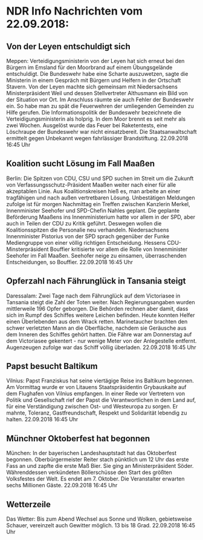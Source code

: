 # NDR Info Nachrichten vom 22.09.2018:


## Von der Leyen entschuldigt sich
Meppen:	Verteidigungsministerin von der Leyen hat sich erneut bei den Bürgern im Emsland für den Moorbrand auf einem Übungsgelände entschuldigt. Die Bundeswehr habe eine Scharte auszuwetzen, sagte die Ministerin in einem Gespräch mit Bürgern und Helfern in der Ortschaft Stavern. Von der Leyen machte sich gemeinsam mit Niedersachsens Ministerpräsident Weil und dessen Stellvertreter Althusmann ein Bild von der Situation vor Ort. Im Anschluss räumte sie auch Fehler der Bundeswehr ein. So habe man zu spät die Feuerwehren der umliegenden Gemeinden zu Hilfe gerufen. Die Informationspolitik der Bundeswehr bezeichnete die Verteidigungsministerin als holprig. In dem Moor brennt es seit mehr als zwei Wochen. Ausgelöst wurde das Feuer bei Raketentests, eine Löschraupe der Bundeswehr war nicht einsatzbereit. Die Staatsanwaltschaft ermittelt gegen Unbekannt wegen fahrlässiger Brandstiftung. 22.09.2018 16:45 Uhr 

## Koalition sucht Lösung im Fall Maaßen
Berlin: Die Spitzen von CDU, CSU und SPD suchen im Streit um die Zukunft von Verfassungsschutz-Präsident Maaßen weiter nach einer für alle akzeptablen Linie. Aus Koalitionskreisen hieß es, man arbeite an einer tragfähigen und nach außen vertretbaren Lösung. Unbestätigen Meldungen zufolge ist für morgen Nachmittag ein Treffen zwischen Kanzlerin Merkel, Innenminister Seehofer und SPD-Chefin Nahles geplant. Die geplante Beförderung Maaßens ins Innenministerium hatte vor allem in der SPD, aber auch in Teilen der CDU zu Kritik geführt. Deswegen wollen die Koalitionsspitzen die Personalie neu verhandeln. Niedersachsens Innenminister Pistorius von der SPD sprach gegenüber der Funke Mediengruppe von einer völlig richtigen Entscheidung. Hessens CDU-Minsterpräsident Bouffier kritisierte vor allem die Rolle von Innenminister Seehofer im Fall Maaßen. Seehofer neige zu einsamen, überraschenden Entscheidungen, so Bouffier. 22.09.2018 16:45 Uhr 

## Opferzahl nach Fährunglück in Tansania steigt
Daressalam: Zwei Tage nach dem Fährunglück auf dem Victoriasee in Tansania steigt die Zahl der Toten weiter. Nach Regierungsangaben wurden mittlerweile 196 Opfer geborgen. Die Behörden rechnen aber damit, dass sich im Rumpf des Schiffes weitere Leichen befinden. Heute konnten Helfer einen Überlebenden aus dem Wrack retten. Marinetaucher brachten den schwer verletzten Mann an die Oberfläche, nachdem sie Geräusche aus dem Inneren des Schiffes gehört hatten. Die Fähre war am Donnerstag auf dem Victoriasee gekentert - nur wenige Meter von der Anlegestelle entfernt. Augenzeugen zufolge war das Schiff völlig überladen. 22.09.2018 16:45 Uhr 

## Papst besucht Baltikum
Vilnius: 	Papst Franziskus hat seine viertägige Reise ins Baltikum begonnen. Am Vormittag wurde er von Litauens Staatspräsidentin Grybauskaite auf dem Flughafen von Vilnius empfangen. In einer Rede vor Vertretern von Politik und Gesellschaft rief der Papst die Verantwortlichen in dem Land auf, für eine Verständigung zwischen Ost- und Westeuropa zu sorgen. Er mahnte, Toleranz, Gastfreundschaft, Respekt und Solidarität lebendig zu halten. 22.09.2018 16:45 Uhr 

## Münchner Oktoberfest hat begonnen
München: In der bayerischen Landeshauptstadt hat das Oktoberfest begonnen. Oberbürgermeister Reiter stach pünktlich um 12 Uhr das erste Fass an und zapfte die erste Maß Bier. Sie ging an Ministerpräsident Söder. Währenddessen verkündeten Böllerschüsse den Start des größten Volksfestes der Welt. Es endet am 7. Oktober. Die Veranstalter erwarten sechs Millionen Gäste. 22.09.2018 16:45 Uhr 

## Wetterzeile
Das Wetter: Bis zum Abend Wechsel aus Sonne und Wolken, gebietsweise Schauer, vereinzelt auch Gewitter möglich. 13 bis 18 Grad. 22.09.2018 16:45 Uhr 
